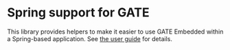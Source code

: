 # Spring support for GATE

This library provides helpers to make it easier to use GATE Embedded within a Spring-based application.  See [the user guide][1] for details.

 [1]: https://gate.ac.uk/userguide/sec:api:spring
